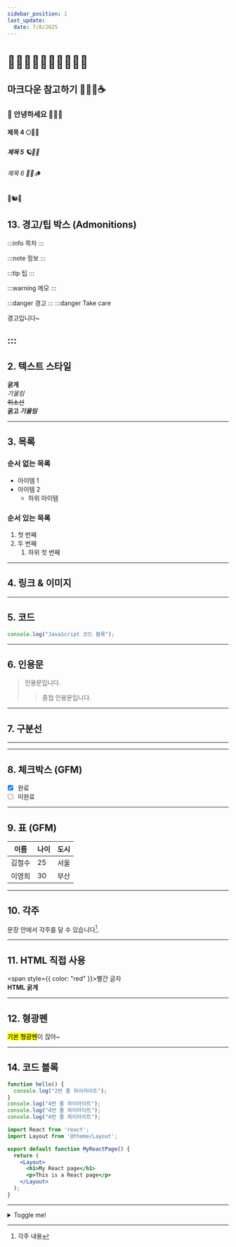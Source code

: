 ```yaml
---
sidebar_position: 1
last_update:
  date: 7/8/2025
---
```


# 🧱🧱🧱🧱🧱🧱🧱🧱🧱🧱

## 마크다운 참고하기 🍪🍄‍🟫☕
### 👋 안녕하세요 🤎🧸📜
#### 제목 4 🌕🍞🍂
##### 제목 5 🪐🧺🥖
###### 제목 6 🐌🐻🪵
 🍩🐿️🍦
## 13. 경고/팁 박스 (Admonitions)

:::info
목차
:::

:::note
정보
:::

:::tip
팁
:::

:::warning
메모
:::

:::danger
경고
:::
:::danger Take care

경고입니다~

:::
---


## 2. 텍스트 스타일
**굵게**  
*기울임*  
~~취소선~~  
**굵고 _기울임_**

---

## 3. 목록
### 순서 없는 목록
- 아이템 1
- 아이템 2
  - 하위 아이템

### 순서 있는 목록
1. 첫 번째
2. 두 번째
   1. 하위 첫 번째

---

## 4. 링크 & 이미지

---

## 5. 코드
```js
console.log("JavaScript 코드 블록");
```

---

## 6. 인용문
> 인용문입니다.
>> 중첩 인용문입니다.

---

## 7. 구분선
---

---

## 8. 체크박스 (GFM)
- [x] 완료
- [ ] 미완료

---

## 9. 표 (GFM)
| 이름  | 나이 | 도시 |
|-------|------|------|
| 김철수 | 25   | 서울 |
| 이영희 | 30   | 부산 |

---

## 10. 각주
문장 안에서 각주를 달 수 있습니다[^1].

[^1]: 각주 내용

---

## 11. HTML 직접 사용
<span style={{ color: "red" }}>빨간 글자</span>  
<b>HTML 굵게</b>

---

## 12. 형광펜
<mark>기본 형광펜</mark>이 잖아~






---

## 14. 코드 블록
```js {1,4}
function hello() {
  console.log("2번 줄 하이라이트");
}
console.log("4번 줄 하이라이트");
console.log("4번 줄 하이라이트");
console.log("4번 줄 하이라이트");
```
```jsx title="src/pages/my-react-page.js"
import React from 'react';
import Layout from '@theme/Layout';

export default function MyReactPage() {
  return (
    <Layout>
      <h1>My React page</h1>
      <p>This is a React page</p>
    </Layout>
  );
}
```


---


<details>
  <summary>Toggle me!</summary>

  This is the detailed content

  ```js
  console.log("Markdown features including the code block are available");
  ```
</details>